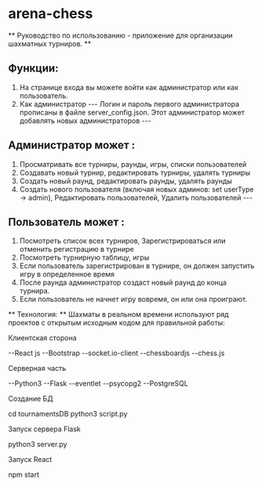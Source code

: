 ﻿# arena-chess


** Руководство по использованию - приложение для организации шахматных турниров. **
 
## Функции: 
1) На странице входа вы можете войти как администратор или как пользователь. 
2) Как администратор --- Логин и пароль первого администратора прописаны в файле server_config.json. Этот администратор может добавлять новых администраторов ---  
 
## Администратор может : 
1. Просматривать все турниры, раунды, игры, списки пользователей  
2. Создавать новый турнир, редактировать турниры, удалять турниры  
3. Создать новый раунд, редактировать раунды, удалять раунды                                     
4. Создать нового пользователя (включая новых админов: set userType -> admin), Редактировать пользователей, Удалить пользователей ---  
 
## Пользователь может : 
1. Посмотреть список всех турниров, Зарегистрироваться или отменить регистрацию в турнире  
2. Посмотреть турнирную таблицу, игры  
3. Если пользователь зарегистрирован в турнире, он должен запустить игру в определенное время  
4. После раунда администратор создаст новый раунд до конца турнира.  
5. Если пользователь не начнет игру вовремя, он или она проиграют.


** Технология: **
Шахматы в реальном времени используют ряд проектов с открытым исходным кодом для правильной работы: 

Клиентская сторона 
 
--React js 
--Bootstrap 
--socket.io-client 
--chessboardjs 
--chess.js
 
Серверная часть 

--Python3 
--Flask 
--eventlet 
--psycopg2 
--PostgreSQL


Создание БД

cd tournamentsDB
python3 script.py

Запуск сервера Flask

python3 server.py

Запуск React

npm start
